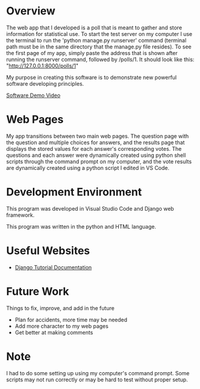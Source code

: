 # Overview

The web app that I developed is a poll that is meant to gather and store information for statistical use. To start the test server on my computer I use the terminal to run the 'python manage.py runserver' command (terminal path must be in the same directory that the manage.py file resides).  To see the first page of my app, simply paste the address that is shown after running the runserver command, followed by /polls/1. It should look like this: "http://127.0.0.1:8000/polls/1"

My purpose in creating this software is to demonstrate new powerful software developing principles.

[Software Demo Video](https://youtu.be/AMqgPJeHdSk)

# Web Pages

My app transitions between two main web pages. The question page with the question and multiple choices for answers, and the results page that displays the stored values for each answer's corresponding votes. The questions and each answer were dynamically created using python shell scripts through the command prompt on my computer, and the vote results are dynamically created using a python script I edited in VS Code.

# Development Environment

This program was developed in Visual Studio Code and Django web framework.

This program was written in the python and HTML language.

# Useful Websites

* [Django Tutorial Documentation](https://docs.djangoproject.com/en/3.0/contents/)

# Future Work

Things to fix, improve, and add in the future
* Plan for accidents, more time may be needed
* Add more character to my web pages
* Get better at making comments

# Note
I had to do some setting up using my computer's command prompt. Some scripts may not run correctly or may be hard to test without proper setup.
